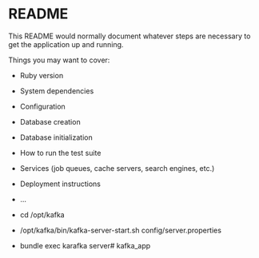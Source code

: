 # README

This README would normally document whatever steps are necessary to get the
application up and running.

Things you may want to cover:

* Ruby version

* System dependencies

* Configuration

* Database creation

* Database initialization

* How to run the test suite

* Services (job queues, cache servers, search engines, etc.)

* Deployment instructions

* ...

* cd /opt/kafka
* /opt/kafka/bin/kafka-server-start.sh config/server.properties

* bundle exec karafka server# kafka_app

